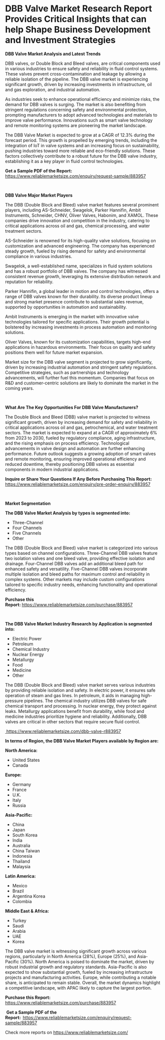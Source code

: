 <p><h1>DBB Valve Market Research Report Provides Critical Insights that can help Shape Business Development and Investment Strategies</h1></p><p><strong>DBB Valve Market Analysis and Latest Trends</strong></p>
<p><p>DBB valves, or Double Block and Bleed valves, are critical components used in various industries to ensure safety and reliability in fluid control systems. These valves prevent cross-contamination and leakage by allowing a reliable isolation of the pipeline. The DBB valve market is experiencing significant growth, driven by increasing investments in infrastructure, oil and gas exploration, and industrial automation.</p><p>As industries seek to enhance operational efficiency and minimize risks, the demand for DBB valves is surging. The market is also benefiting from stringent regulations concerning safety and environmental protection, prompting manufacturers to adopt advanced technologies and materials to improve valve performance. Innovations such as smart valve technology and remote monitoring systems are pioneering the market landscape.</p><p>The DBB Valve Market is expected to grow at a CAGR of 12.3% during the forecast period. This growth is propelled by emerging trends, including the integration of IoT in valve systems and an increasing focus on sustainability, pushing industries toward more reliable and eco-friendly solutions. These factors collectively contribute to a robust future for the DBB valve industry, establishing it as a key player in fluid control technologies.</p></p>
<p><strong>Get a Sample PDF of the Report:&nbsp;</strong> <a href="https://www.reliablemarketsize.com/enquiry/request-sample/883957?utm_campaign=1133&utm_medium=2&utm_source=Github&utm_content=ia&utm_term=16022025&utm_id=dbb-valve">https://www.reliablemarketsize.com/enquiry/request-sample/883957</a></p>
<p>&nbsp;</p>
<p><strong>DBB Valve Major Market Players</strong></p>
<p><p>The DBB (Double Block and Bleed) valve market features several prominent players, including AS-Schneider, Swagelok, Parker Hannifin, Ambit Instruments, Schneider, CHNV, Oliver Valves, Habonim, and XAMOL. These companies drive innovation and competition in the industry, catering to critical applications across oil and gas, chemical processing, and water treatment sectors.</p><p>AS-Schneider is renowned for its high-quality valve solutions, focusing on customization and advanced engineering. The company has experienced steady growth, fueled by rising demand for safety and environmental compliance in various industries.</p><p>Swagelok, a well-established name, specializes in fluid system solutions and has a robust portfolio of DBB valves. The company has witnessed consistent revenue growth, leveraging its extensive distribution network and reputation for reliability.</p><p>Parker Hannifin, a global leader in motion and control technologies, offers a range of DBB valves known for their durability. Its diverse product lineup and strong market presence contribute to substantial sales revenue, supported by opportunities in automation and sustainability.</p><p>Ambit Instruments is emerging in the market with innovative valve technologies tailored for specific applications. Their growth potential is bolstered by increasing investments in process automation and monitoring solutions.</p><p>Oliver Valves, known for its customization capabilities, targets high-end applications in hazardous environments. Their focus on quality and safety positions them well for future market expansion.</p><p>Market size for the DBB valve segment is projected to grow significantly, driven by increasing industrial automation and stringent safety regulations. Competitive strategies, such as partnerships and technology advancements, will further fuel this momentum. Companies that focus on R&D and customer-centric solutions are likely to dominate the market in the coming years.</p></p>
<p>&nbsp;</p>
<p><strong>What Are The Key Opportunities For DBB Valve Manufacturers?</strong></p>
<p><p>The Double Block and Bleed (DBB) valve market is projected to witness significant growth, driven by increasing demand for safety and reliability in critical applications across oil and gas, petrochemical, and water treatment sectors. The market is expected to expand at a CAGR of approximately 6% from 2023 to 2030, fueled by regulatory compliance, aging infrastructure, and the rising emphasis on process efficiency. Technological advancements in valve design and automation are further enhancing performance. Future outlook suggests a growing adoption of smart valves and remote monitoring, ensuring improved operational efficiency and reduced downtime, thereby positioning DBB valves as essential components in modern industrial applications.</p></p>
<p><strong>Inquire or Share Your Questions If Any Before Purchasing This Report:</strong> <a href="https://www.reliablemarketsize.com/enquiry/pre-order-enquiry/883957?utm_campaign=1133&utm_medium=2&utm_source=Github&utm_content=ia&utm_term=16022025&utm_id=dbb-valve">https://www.reliablemarketsize.com/enquiry/pre-order-enquiry/883957</a></p>
<p>&nbsp;</p>
<p><strong>Market Segmentation</strong></p>
<p><strong>The DBB Valve Market Analysis by types is segmented into:</strong></p>
<p><ul><li>Three-Channel</li><li>Four Channels</li><li>Five Channels</li><li>Other</li></ul></p>
<p><p>The DBB (Double Block and Bleed) valve market is categorized into various types based on channel configurations. Three-Channel DBB valves feature two isolation valves and one bleed valve, providing effective isolation and drainage. Four-Channel DBB valves add an additional bleed path for enhanced safety and versatility. Five-Channel DBB valves incorporate multiple isolation and bleed paths for maximum control and reliability in complex systems. Other markets may include custom configurations tailored to specific industry needs, enhancing functionality and operational efficiency.</p></p>
<p><strong>Purchase this Report:&nbsp;</strong><a href="https://www.reliablemarketsize.com/purchase/883957?utm_campaign=1133&utm_medium=2&utm_source=Github&utm_content=ia&utm_term=16022025&utm_id=dbb-valve">https://www.reliablemarketsize.com/purchase/883957</a></p>
<p>&nbsp;</p>
<p><strong>The DBB Valve Market Industry Research by Application is segmented into:</strong></p>
<p><ul><li>Electric Power</li><li>Petroleum</li><li>Chemical Industry</li><li>Nuclear Energy</li><li>Metallurgy</li><li>Food</li><li>Medicine</li><li>Other</li></ul></p>
<p><p>The DBB (Double Block and Bleed) valve market serves various industries by providing reliable isolation and safety. In electric power, it ensures safe operation of steam and gas lines. In petroleum, it aids in managing high-pressure pipelines. The chemical industry utilizes DBB valves for safe chemical transport and processing. In nuclear energy, they protect against leaks. Metallurgy applications benefit from durability, while food and medicine industries prioritize hygiene and reliability. Additionally, DBB valves are critical in other sectors that require secure fluid control.</p></p>
<p><a href="https://www.reliablemarketsize.com/dbb-valve-r883957?utm_campaign=1133&utm_medium=2&utm_source=Github&utm_content=ia&utm_term=16022025&utm_id=dbb-valve">&nbsp;https://www.reliablemarketsize.com/dbb-valve-r883957</a></p>
<p><strong>In terms of Region, the DBB Valve Market Players available by Region are:</strong></p>
<p>
    <p> <strong> North America: </strong>
        <ul>
            <li>United States</li>
            <li>Canada</li>
        </ul>
        </p> 
    <p> <strong> Europe: </strong>
        <ul>
            <li>Germany</li>
            <li>France</li>
            <li>U.K.</li>
            <li>Italy</li>
            <li>Russia</li>
        </ul>
        </p> 
    <p> <strong> Asia-Pacific: </strong>
        <ul>
            <li>China</li>
            <li>Japan</li>
            <li>South Korea</li>
            <li>India</li>
            <li>Australia</li>
            <li>China Taiwan</li>
            <li>Indonesia</li>
            <li>Thailand</li>
            <li>Malaysia</li>
        </ul>
        </p> 
    <p> <strong> Latin America: </strong>
        <ul>
            <li>Mexico</li>
            <li>Brazil</li>
            <li>Argentina Korea</li>
            <li>Colombia</li>
        </ul>
        </p> 
    <p> <strong> Middle East & Africa: </strong>
        <ul>
            <li>Turkey</li>
            <li>Saudi</li>
            <li>Arabia</li>
            <li>UAE</li>
            <li>Korea</li>
        </ul>
    </p>
    </p>
<p><p>The DBB valve market is witnessing significant growth across various regions, particularly in North America (28%), Europe (25%), and Asia-Pacific (30%). North America is poised to dominate the market, driven by robust industrial growth and regulatory standards. Asia-Pacific is also expected to show substantial growth, fueled by increasing infrastructure projects and manufacturing activities. Europe, while contributing a notable share, is anticipated to remain stable. Overall, the market dynamics highlight a competitive landscape, with APAC likely to capture the largest portion.</p></p>
<p><strong>Purchase this Report: </strong><a href="https://www.reliablemarketsize.com/purchase/883957?utm_campaign=1133&utm_medium=2&utm_source=Github&utm_content=ia&utm_term=16022025&utm_id=dbb-valve">https://www.reliablemarketsize.com/purchase/883957</a></p>
<p>&nbsp;<strong>Get a Sample PDF of the Report:&nbsp;&nbsp;</strong><a href="https://www.reliablemarketsize.com/enquiry/request-sample/883957?utm_campaign=1133&utm_medium=2&utm_source=Github&utm_content=ia&utm_term=16022025&utm_id=dbb-valve">https://www.reliablemarketsize.com/enquiry/request-sample/883957</a></p>
<p><strong></strong></p>
<p>Check more reports on <a href="https://www.reliablemarketsize.com/?utm_campaign=1133&utm_medium=2&utm_source=Github&utm_content=ia&utm_term=16022025&utm_id=dbb-valve">https://www.reliablemarketsize.com/</a></p>